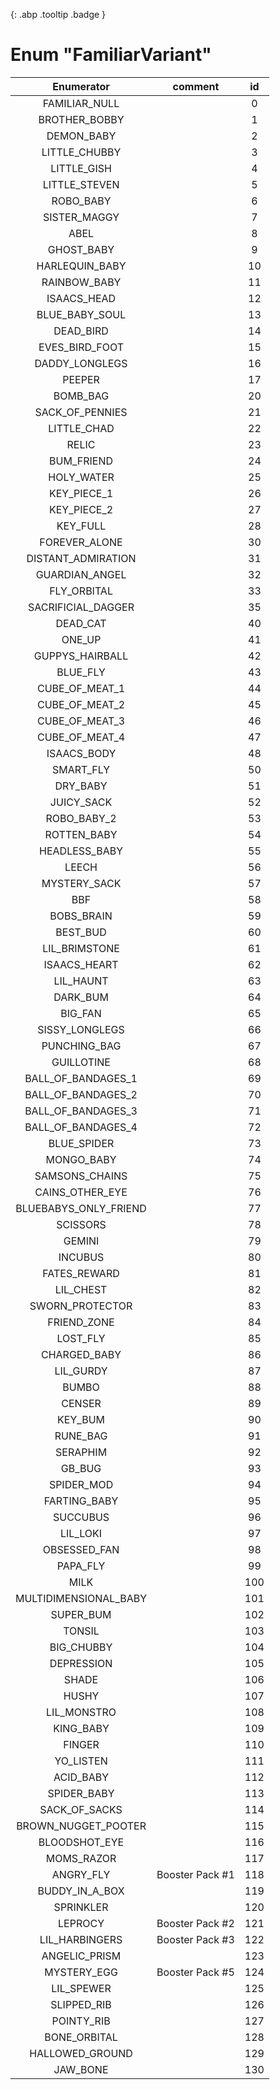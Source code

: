 [ ](#){: .abp .tooltip .badge }
# Enum "FamiliarVariant"
|Enumerator|comment|id|
|:--:|:--:|:--:|
| FAMILIAR_NULL |  | 0 |
| BROTHER_BOBBY |  | 1 |
| DEMON_BABY |  | 2 |
| LITTLE_CHUBBY |  | 3 |
| LITTLE_GISH |  | 4 |
| LITTLE_STEVEN |  | 5 |
| ROBO_BABY |  | 6 |
| SISTER_MAGGY |  | 7 |
| ABEL |  | 8 |
| GHOST_BABY |  | 9 |
| HARLEQUIN_BABY |  | 10 |
| RAINBOW_BABY |  | 11 |
| ISAACS_HEAD |  | 12 |
| BLUE_BABY_SOUL |  | 13 |
| DEAD_BIRD |  | 14 |
| EVES_BIRD_FOOT |  | 15 |
| DADDY_LONGLEGS |  | 16 |
| PEEPER |  | 17 |
| BOMB_BAG |  | 20 |
| SACK_OF_PENNIES |  | 21 |
| LITTLE_CHAD |  | 22 |
| RELIC |  | 23 |
| BUM_FRIEND |  | 24 |
| HOLY_WATER |  | 25 |
| KEY_PIECE_1 |  | 26 |
| KEY_PIECE_2 |  | 27 |
| KEY_FULL |  | 28 |
| FOREVER_ALONE |  | 30 |
| DISTANT_ADMIRATION |  | 31 |
| GUARDIAN_ANGEL |  | 32 |
| FLY_ORBITAL |  | 33 |
| SACRIFICIAL_DAGGER |  | 35 |
| DEAD_CAT |  | 40 |
| ONE_UP |  | 41 |
| GUPPYS_HAIRBALL |  | 42 |
| BLUE_FLY |  | 43 |
| CUBE_OF_MEAT_1 |  | 44 |
| CUBE_OF_MEAT_2 |  | 45 |
| CUBE_OF_MEAT_3 |  | 46 |
| CUBE_OF_MEAT_4 |  | 47 |
| ISAACS_BODY |  | 48 |
| SMART_FLY |  | 50 |
| DRY_BABY |  | 51 |
| JUICY_SACK |  | 52 |
| ROBO_BABY_2 |  | 53 |
| ROTTEN_BABY |  | 54 |
| HEADLESS_BABY |  | 55 |
| LEECH |  | 56 |
| MYSTERY_SACK |  | 57 |
| BBF |  | 58 |
| BOBS_BRAIN |  | 59 |
| BEST_BUD |  | 60 |
| LIL_BRIMSTONE |  | 61 |
| ISAACS_HEART |  | 62 |
| LIL_HAUNT |  | 63 |
| DARK_BUM |  | 64 |
| BIG_FAN |  | 65 |
| SISSY_LONGLEGS |  | 66 |
| PUNCHING_BAG |  | 67 |
| GUILLOTINE |  | 68 |
| BALL_OF_BANDAGES_1 |  | 69 |
| BALL_OF_BANDAGES_2 |  | 70 |
| BALL_OF_BANDAGES_3 |  | 71 |
| BALL_OF_BANDAGES_4 |  | 72 |
| BLUE_SPIDER |  | 73 |
| MONGO_BABY |  | 74 |
| SAMSONS_CHAINS |  | 75 |
| CAINS_OTHER_EYE |  | 76 |
| BLUEBABYS_ONLY_FRIEND |  | 77 |
| SCISSORS |  | 78 |
| GEMINI |  | 79 |
| INCUBUS |  | 80 |
| FATES_REWARD |  | 81 |
| LIL_CHEST |  | 82 |
| SWORN_PROTECTOR |  | 83 |
| FRIEND_ZONE |  | 84 |
| LOST_FLY |  | 85 |
| CHARGED_BABY |  | 86 |
| LIL_GURDY |  | 87 |
| BUMBO |  | 88 |
| CENSER |  | 89 |
| KEY_BUM |  | 90 |
| RUNE_BAG |  | 91 |
| SERAPHIM |  | 92 |
| GB_BUG |  | 93 |
| SPIDER_MOD |  | 94 |
| FARTING_BABY |  | 95 |
| SUCCUBUS |  | 96 |
| LIL_LOKI |  | 97 |
| OBSESSED_FAN |  | 98 |
| PAPA_FLY |  | 99 |
| MILK |  | 100 |
| MULTIDIMENSIONAL_BABY |  | 101 |
| SUPER_BUM |  | 102 |
| TONSIL |  | 103 |
| BIG_CHUBBY |  | 104 |
| DEPRESSION |  | 105 |
| SHADE |  | 106 |
| HUSHY |  | 107 |
| LIL_MONSTRO |  | 108 |
| KING_BABY |  | 109 |
| FINGER |  | 110 |
| YO_LISTEN |  | 111 |
| ACID_BABY |  | 112 |
| SPIDER_BABY |  | 113 |
| SACK_OF_SACKS |  | 114 |
| BROWN_NUGGET_POOTER |  | 115 |
| BLOODSHOT_EYE |  | 116 |
| MOMS_RAZOR |  | 117 |
| ANGRY_FLY | Booster Pack #1 <br> | 118 |
| BUDDY_IN_A_BOX |  | 119 |
| SPRINKLER |  | 120 |
| LEPROCY | Booster Pack #2 <br> | 121 |
| LIL_HARBINGERS | Booster Pack #3 <br> | 122 |
| ANGELIC_PRISM |  | 123 |
| MYSTERY_EGG | Booster Pack #5 <br> | 124 |
| LIL_SPEWER |  | 125 |
| SLIPPED_RIB |  | 126 |
| POINTY_RIB |  | 127 |
| BONE_ORBITAL |  | 128 |
| HALLOWED_GROUND |  | 129 |
| JAW_BONE |  | 130 |